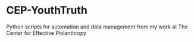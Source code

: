 # CEP-YouthTruth
Python scripts for automation and data management from my work at The Center for Effective Philanthropy
